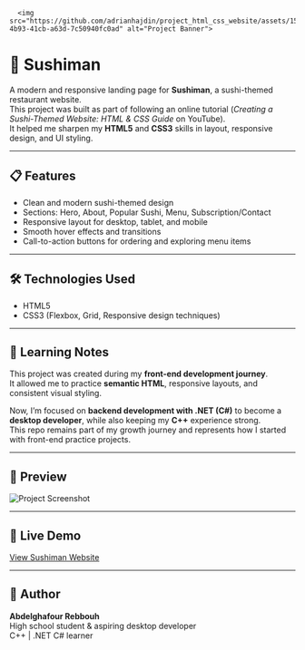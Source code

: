 
      <img src="https://github.com/adrianhajdin/project_html_css_website/assets/151519281/562e0f27-4b93-41cb-a63d-7c50940fc0ad" alt="Project Banner">
   
# 🍣 Sushiman

A modern and responsive landing page for **Sushiman**, a sushi-themed restaurant website.  
This project was built as part of following an online tutorial (*Creating a Sushi-Themed Website: HTML & CSS Guide* on YouTube).  
It helped me sharpen my **HTML5** and **CSS3** skills in layout, responsive design, and UI styling.

---

## 📋 Features

- Clean and modern sushi-themed design  
- Sections: Hero, About, Popular Sushi, Menu, Subscription/Contact  
- Responsive layout for desktop, tablet, and mobile  
- Smooth hover effects and transitions  
- Call-to-action buttons for ordering and exploring menu items  

---

## 🛠️ Technologies Used

- HTML5  
- CSS3 (Flexbox, Grid, Responsive design techniques)  

---

## 🌱 Learning Notes

This project was created during my **front-end development journey**.  
It allowed me to practice **semantic HTML**, responsive layouts, and consistent visual styling.  

Now, I’m focused on **backend development with .NET (C#)** to become a **desktop developer**, while also keeping my **C++** experience strong.  
This repo remains part of my growth journey and represents how I started with front-end practice projects.  

---

## 📸 Preview

<img src="https://github.com/your-username/your-repo/blob/main/screenshot.png?raw=true" alt="Project Screenshot">


---

## 🚀 Live Demo

[View Sushiman Website](https://abdelghafourrebbouh.github.io/Leon/)  

---

## 📝 Author

**Abdelghafour Rebbouh**  
High school student & aspiring desktop developer  
C++ | .NET C# learner  
